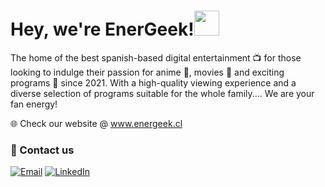 <h1>Hey, we're EnerGeek!<img src="https://media.giphy.com/media/hvRJCLFzcasrR4ia7z/giphy.gif" width="40px"></h1>

The home of the best spanish-based digital entertainment 📺 for those looking to indulge their passion for anime 🎴, movies 🎥 and exciting programs 🎤 since 2021.
With a high-quality viewing experience and a diverse selection of programs suitable for the whole family.... We are your fan energy!

🌐 Check our website @ <a href="https://www.energeek.cl" target="_blank">www.energeek.cl</a>

### 📧 Contact us

[![Email](https://img.shields.io/badge/Gmail-D14836?style=for-the-badge&logo=gmail&logoColor=white)](mailto:directores@energeek.cl)
[![LinkedIn](https://img.shields.io/badge/LinkedIn-0077B5?style=for-the-badge&logo=linkedin&logoColor=white)](https://www.linkedin.com/company/energeekteam)
